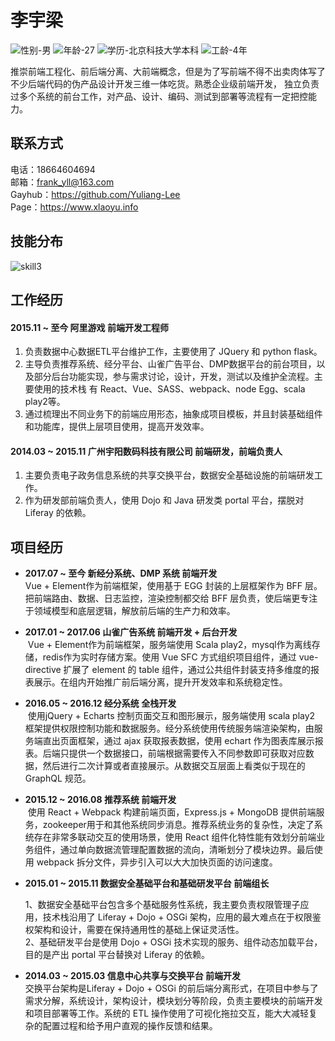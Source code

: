李宇梁
=====

![性别-男](https://img.shields.io/badge/%E6%80%A7%E5%88%AB-%E7%94%B7-blue.svg)
![年龄-27](https://img.shields.io/badge/%E5%B9%B4%E9%BE%84-27-blue.svg)
![学历-北京科技大学本科](https://img.shields.io/badge/%E5%AD%A6%E5%8E%86-%E5%8C%97%E4%BA%AC%E7%A7%91%E6%8A%80%E5%A4%A7%E5%AD%A6%20%E6%9C%AC%E7%A7%91-blue.svg)
![工龄-4年](https://img.shields.io/badge/%E5%B7%A5%E9%BE%84-4%E5%B9%B4-blue.svg)

推崇前端工程化、前后端分离、大前端概念，但是为了写前端不得不出卖肉体写了不少后端代码的伪产品设计开发三维一体吃货。熟悉企业级前端开发，
独立负责过多个系统的前台工作，对产品、设计、编码、测试到部署等流程有一定把控能力。

## 联系方式

电话：18664604694  
邮箱：frank_yll@163.com  
Gayhub：https://github.com/Yuliang-Lee  
Page：https://www.xlaoyu.info  

## 技能分布

![skill3](https://user-images.githubusercontent.com/6936358/37415481-7e6021b2-27e6-11e8-9ed0-ca1a975cec1e.jpg)

## 工作经历

#### **2015.11 ~ 至今 阿里游戏 前端开发工程师**  

1. 负责数据中心数据ETL平台维护工作，主要使用了 JQuery 和 python flask。
2. 主导负责推荐系统、经分平台、山雀广告平台、DMP数据平台的前台项目，以及部分后台功能实现，参与需求讨论，设计，开发，测试以及维护全流程。主要使用的技术栈  有 React、Vue、SASS、webpack、node Egg、scala play2等。
3. 通过梳理出不同业务下的前端应用形态，抽象成项目模板，并且封装基础组件和功能库，提供上层项目使用，提高开发效率。

#### **2014.03 ~ 2015.11 广州宇阳数码科技有限公司 前端研发，前端负责人**  

1. 主要负责电子政务信息系统的共享交换平台，数据安全基础设施的前端研发工作。  
2. 作为研发部前端负责人，使用 Dojo 和 Java 研发类 portal 平台，摆脱对 Liferay 的依赖。

## 项目经历

- **2017.07 ~ 至今 新经分系统、DMP 系统 前端开发**  
  Vue + Element作为前端框架，使用基于 EGG 封装的上层框架作为 BFF 层。把前端路由、数据、日志监控，渲染控制都交给 BFF 层负责，使后端更专注于领域模型和底层逻辑，解放前后端的生产力和效率。

- **2017.01 ~ 2017.06 山雀广告系统 前端开发 + 后台开发**  
  Vue + Element作为前端框架，服务端使用 Scala play2，mysql作为离线存储，redis作为实时存储方案。使用 Vue SFC 方式组织项目组件，通过 vue-directive 扩展了 element 的 table 组件，通过公共组件封装支持多维度的报表展示。在组内开始推广前后端分离，提升开发效率和系统稳定性。

- **2016.05 ~ 2016.12 经分系统 全栈开发**  
  使用jQuery + Echarts 控制页面交互和图形展示，服务端使用 scala play2 框架提供权限控制功能和数据服务。经分系统使用传统服务端渲染架构，由服务端直出页面框架，通过 ajax 获取报表数据，使用 echart 作为图表库展示报表。后端只提供一个数据接口，前端根据需要传入不同参数即可获取对应数据，然后进行二次计算或者直接展示。从数据交互层面上看类似于现在的 GraphQL 规范。
  
- **2015.12 ~ 2016.08 推荐系统 前端开发**  
  使用 React + Webpack 构建前端页面，Express.js + MongoDB 提供前端服务，zookeeper用于和其他系统同步消息。推荐系统业务的复杂性，决定了系统存在非常多联动交互的使用场景，使用 React 组件化特性能有效划分前端业务组件，通过单向数据流管理配置数据的流向，清晰划分了模块边界。最后使用 webpack 拆分文件，异步引入可以大大加快页面的访问速度。
  
- **2015.01 ~ 2015.11 数据安全基础平台和基础研发平台 前端组长**  

  1、数据安全基础平台包含多个基础服务性系统，我主要负责权限管理子应用，技术栈沿用了 Liferay + Dojo + OSGi 架构，应用的最大难点在于权限鉴权架构和设计，需要在保持通用性的基础上保证灵活性。  
  2、基础研发平台是使用 Dojo + OSGi 技术实现的服务、组件动态加载平台，目的是产出 portal 平台替换对 Liferay 的依赖。

- **2014.03 ~ 2015.03 信息中心共享与交换平台 前端开发**  
  交换平台架构是Liferay + Dojo + OSGi 的前后端分离形式，在项目中参与了需求分解，系统设计，架构设计，模块划分等阶段，负责主要模块的前端开发和项目部署等工作。系统的 ETL 操作使用了可视化拖拉交互，能大大减轻复杂的配置过程和给予用户直观的操作反馈和结果。
